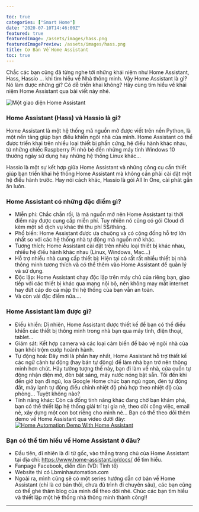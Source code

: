 ```yaml
---

toc: true
categories: ["Smart Home"]
date: "2020-07-10T14:46:00Z"
featured: true
featuredImage: /assets/images/hass.png
featuredImagePreview: /assets/images/hass.png
title: Cơ Bản Về Home Assistant
toc: true
---
```

Chắc các bạn cũng đã từng nghe tới những khái niệm như Home Assistant, Hass, Hassio … khi tìm hiểu về Nhà thông minh. Vậy Home Assistant là gì? Nó làm được những gì? Có dễ triển khai không? Hãy cùng tìm hiểu về khái niệm Home Assistant qua bài viết này nhé.

![Một giao diện Home Assistant](/assets/images/hass.png)

### Home Assistant (Hass) và Hassio là gì?
Home Assistant là một hệ thống mã nguồn mở được viết trên nền Python, là một nền tảng giúp bạn điều khiển ngôi nhà của mình. Home Assistant có thể được triển khai trên nhiều loại thiết bị phần cứng, hệ điều hành khác nhau, từ những chiếc Raspberry Pi nhỏ bé đến những máy tính Windows 10 thường ngày sử dụng hay những hệ thống Linux khác…

Hassio là một sự kết hợp giữa Home Assistant và những công cụ cần thiết giúp bạn triển khai hệ thống Home Assistant mà không cần phải cài đặt một hệ điều hành trước. Hay nói cách khác, Hassio là gói All In One, cài phát gần ăn luôn.

### Home Assistant có những đặc điểm gì?

* Miễn phí: Chắc chắn rồi, là mã nguồn mở nên Home Assistant tại thời điểm này được cung cấp miễn phí. Tuy nhiên nó cũng có gói Cloud đi kèm một số dịch vụ khác thì thu phí 5$/tháng.
* Phổ biến: Home Assistant được ưa chuộng và có cộng đồng hỗ trợ lớn nhất so với các hệ thống nhà tự động mã nguồn mở khác.
* Tương thích: Home Assistant cài đặt trên nhiều loại thiết bị khác nhau, nhiều hệ điều hành khác nhau (Linux, Windows, Mac…)
* Hỗ trợ nhiều nhà cung cấp thiết bị: Hiện tại có rất rất nhiều thiết bị nhà thông minh tương thích và có thể thêm vào Home Assistant để quản lý và sử dụng.
* Độc lập: Home Assistant chạy độc lập trên máy chủ của riêng bạn, giao tiếp với các thiết bị khác qua mạng nội bộ, nên không may mất internet hay đứt cáp do cá mập thì hệ thống của bạn vẫn an toàn.
* Và còn vài đặc điểm nữa….

### Home Assistant làm được gì?

* Điều khiển: Dĩ nhiên, Home Assistant được thiết kế để bạn có thể điều khiển các thiết bị thông minh trong nhà bạn qua máy tính, điện thoại, tablet…
* Giám sát: Kết hợp camera và các loại cảm biến để bảo vệ ngôi nhà của bạn khỏi trộm cướp hoành hành.
* Tự động hoá: Đây mới là phần hay nhất, Home Assistant hỗ trợ thiết kế các ngữ cảnh tự động (hay bán tự động) để làm nhà bạn trở nên thông minh hơn chút. Hãy tưởng tượng thế này, bạn đi làm về nhà, cửa cuốn tự động nhận diện mở, đèn bật sáng, máy nước nóng bật sẵn. Tối đến khi đến giờ bạn đi ngủ, loa Google Home chúc bạn ngủ ngon, đèn tự động đắt, máy lạnh tự động điều chỉnh nhiệt độ phù hợp theo nhiệt độ của phòng… Tuyệt không nào?
* Tính năng khác: Còn cả đống tính năng khác đang chờ bạn khám phá, bạn có thể thiết lập hệ thống giải trí tại gia nè, theo dõi công việc, email nè, xây dựng một con bot riêng cho mình nè…
Bạn có thể theo dõi thêm demo về Home Assistant qua video dưới đây:
[![Home Automation Demo With Home Assistant](http://img.youtube.com/vi/o_INXFjkKtQ/0.jpg)](http://www.youtube.com/watch?v=o_INXFjkKtQ "Home Assistant Demo")

### Bạn có thể tìm hiểu về Home Assistant ở đâu?

* Đầu tiên, dĩ nhiên là đi từ gốc, vào thẳng trang chủ của Home Assistant tại địa chỉ: https://www.home-assistant.io/docs/ để tìm hiểu.
* Fanpage Facebook, diễn đàn (VD: Tinh tế)
* Website thì có Lbminhautomation.com
* Ngoài ra, mình cũng sẽ có một series hướng dẫn cơ bản về Home Assistant (chỉ là cơ bản thôi, chưa đủ trình đi chuyên sâu), các bạn cũng có thể ghé thăm blog của mình để theo dõi nhé.
Chúc các bạn tìm hiểu và thiết lập một hệ thống nhà thông minh thành công!!

---
